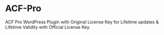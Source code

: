 # ACF-Pro
ACF Pro WordPress Plugin with Original License Key for Lifetime updates &amp; Lifetime Validity with Official License Key. 
